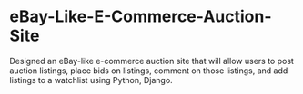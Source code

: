 # eBay-Like-E-Commerce-Auction-Site
Designed an eBay-like e-commerce auction site that will allow users to post auction listings, place bids on listings, comment on those listings, and add listings to a watchlist using Python, Django.
